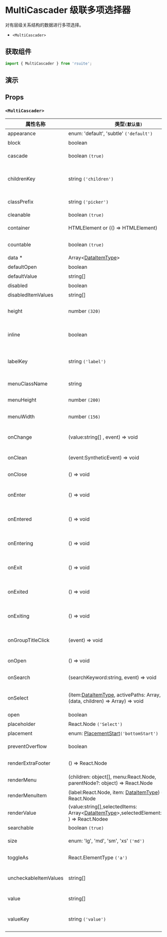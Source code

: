 # MultiCascader 级联多项选择器

对有层级关系结构的数据进行多项选择。

- `<MultiCascader>`

## 获取组件

```js
import { MultiCascader } from 'rsuite';
```

## 演示

<!--{demo}-->

## Props

### `<MultiCascader>`

| 属性名称              | 类型`(默认值)`                                                                                                 | 描述                                 |
| --------------------- | -------------------------------------------------------------------------------------------------------------- | ------------------------------------ |
| appearance            | enum: 'default', 'subtle' `('default')`                                                                        | 设置外观                             |
| block                 | boolean                                                                                                        | 堵塞整行                             |
| cascade               | boolean `(true)`                                                                                               | 是否级联选择                         |
| childrenKey           | string `('children')`                                                                                          | 设置选项子节点在 `data` 中的 `key`   |
| classPrefix           | string `('picker')`                                                                                            | 组件 CSS 类的前缀                    |
| cleanable             | boolean `(true)`                                                                                               | 可以清除                             |
| container             | HTMLElement or (() => HTMLElement)                                                                             | 设置渲染的容器                       |
| countable             | boolean `(true)`                                                                                               | 可以计数已选项                       |
| data \*               | Array&lt;[DataItemType](#types)&gt;                                                                            | 组件数据                             |
| defaultOpen           | boolean                                                                                                        | 默认打开                             |
| defaultValue          | string[]                                                                                                       | 设置默认值                           |
| disabled              | boolean                                                                                                        | 禁用组件                             |
| disabledItemValues    | string[]                                                                                                       | 禁用选项                             |
| height                | number `(320)`                                                                                                 | 设置 Dropdown 的高度                 |
| inline                | boolean                                                                                                        | 在组件初始后直接展示菜单             |
| labelKey              | string `('label')`                                                                                             | 设置选项显示内容在 `data` 中的 `key` |
| menuClassName         | string                                                                                                         | 选项菜单的 className                 |
| menuHeight            | number `(200)`                                                                                                 | 设置菜单的高度                       |
| menuWidth             | number `(156)`                                                                                                 | 设置菜单的宽度                       |
| onChange              | (value:string[] , event) => void                                                                               | `value` 发生改变时的回调函数         |
| onClean               | (event:SyntheticEvent) => void                                                                                 | 值清理时触发回调                     |
| onClose               | () => void                                                                                                     | 关闭回调函数                         |
| onEnter               | () => void                                                                                                     | 显示前动画过渡的回调函数             |
| onEntered             | () => void                                                                                                     | 显示后动画过渡的回调函数             |
| onEntering            | () => void                                                                                                     | 显示中动画过渡的回调函数             |
| onExit                | () => void                                                                                                     | 退出前动画过渡的回调函数             |
| onExited              | () => void                                                                                                     | 退出后动画过渡的回调函数             |
| onExiting             | () => void                                                                                                     | 退出中动画过渡的回调函数             |
| onGroupTitleClick     | (event) => void                                                                                                | 点击分组标题的回调函数               |
| onOpen                | () => void                                                                                                     | 打开回调函数                         |
| onSearch              | (searchKeyword:string, event) => void                                                                          | 搜索的回调函数                       |
| onSelect              | (item:[DataItemType](#types), activePaths: Array, concat:(data, children) => Array) => void                    | 选项被点击选择后的回调函数           |
| open                  | boolean                                                                                                        | 打开 (受控)                          |
| placeholder           | React.Node `('Select')`                                                                                        | 占位符                               |
| placement             | enum: [PlacementStart](#types)`('bottomStart')`                                                                | 打开位置                             |
| preventOverflow       | boolean                                                                                                        | 防止浮动元素溢出                     |
| renderExtraFooter     | () => React.Node                                                                                               | 自定义页脚内容                       |
| renderMenu            | (children: object[], menu:React.Node, parentNode?: object) => React.Node                                       | 自定义渲染菜单列表                   |
| renderMenuItem        | (label:React.Node, item: [DataItemType](#types)) => React.Node                                                 | 自定义选项                           |
| renderValue           | (value:string[],selectedItems: Array&lt;[DataItemType](#types)&gt;,selectedElement:React.Node ) => React.Nodee | 自定义被选中的选项                   |
| searchable            | boolean `(true)`                                                                                               | 可以搜索                             |
| size                  | enum: 'lg', 'md', 'sm', 'xs' `('md')`                                                                          | 设置组件尺寸                         |
| toggleAs              | React.ElementType `('a')`                                                                                      | 为组件自定义元素类型                 |
| uncheckableItemValues | string[]                                                                                                       | 设置不显示复选框的选项值             |
| value                 | string[]                                                                                                       | 设置值（受控）                       |
| valueKey              | string `('value')`                                                                                             | 设置选项值在 `data` 中的 `key`       |
